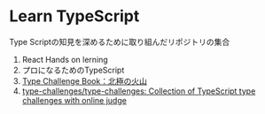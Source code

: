 # Learn TypeScript
Type Scriptの知見を深めるために取り組んだリポジトリの集合

1. React Hands on lerning
2. プロになるためのTypeScript
3. [Type Challenge Book：北極の火山](https://techbookfest.org/product/arq5FQ9XJGpZ54ham5nXB6?productVariantID=1dW6AQuhh9jYruPY6L1fAt&utm_campaign=bought&utm_medium=social&utm_source=twitter)
4. [type-challenges/type-challenges: Collection of TypeScript type challenges with online judge](https://github.com/type-challenges/type-challenges)